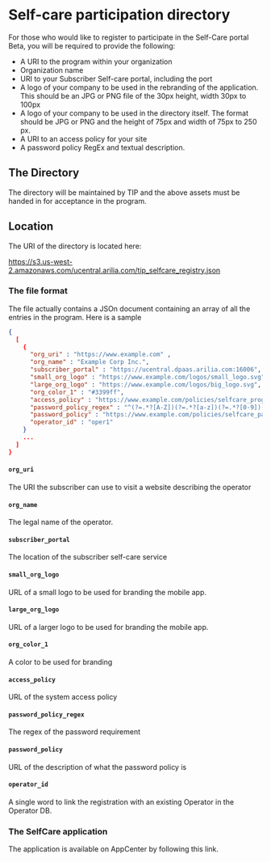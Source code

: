 # Self-care participation directory
For those who would like to register to participate in the Self-Care portal Beta, you 
will be required to provide the following:
- A URI to the program within your organization
- Organization name
- URI to your Subscriber Self-care portal, including the port
- A logo of your company to be used in the rebranding of the application. This should be an JPG or PNG file of the 30px height, width 30px to 100px
- A logo of your company to be used in the directory itself. The format should be JPG or PNG and the height of 75px and width of 75px to 250 px.
- A URI to an access policy for your site
- A password policy RegEx and textual description.

## The Directory
The directory will be maintained by TIP and the above assets must be handed in for acceptance in the program.

## Location
The URI of the directory is located here:

https://s3.us-west-2.amazonaws.com/ucentral.arilia.com/tip_selfcare_registry.json

### The file format
The file actually contains a JSOn document containing an array of all the entries in the program. Here
is a sample

```json
{
  [
    {
      "org_uri" : "https://www.example.com" ,
      "org_name" : "Example Corp Inc.",
      "subscriber_portal" : "https://ucentral.dpaas.arilia.com:16006",
      "small_org_logo" : "https://www.example.com/logos/small_logo.svg",
      "large_org_logo" : "https://www.example.com/logos/big_logo.svg",
      "org_color_1" : "#3399ff",
      "access_policy" : "https://www.example.com/policies/selfcare_program_policy.html",
      "password_policy_regex" : "^(?=.*?[A-Z])(?=.*?[a-z])(?=.*?[0-9])(?=.*?[#?!@$%^&*-]).{8,}$",
      "password_policy" : "https://www.example.com/policies/selfcare_password_policy.html",
      "operator_id" : "oper1"
    }
    ...    
  ]
}
```

#### `org_uri`
The URI the subscriber can use to visit a website describing the operator

#### `org_name`
The legal name of the operator.

#### `subscriber_portal`
The location of the subscriber self-care service

#### `small_org_logo`
URL of a small logo to be used for branding the mobile app.

#### `large_org_logo`
URL of a larger logo to be used for branding the mobile app.

#### `org_color_1`
A color to be used for branding

#### `access_policy`
URL of the system access policy

#### `password_policy_regex`
The regex of the password requirement

#### `password_policy`
URL of the description of what the password policy is

#### `operator_id`
A single word to link the registration with an existing Operator in the Operator DB.

### The SelfCare application
The application is available on AppCenter by following this link.






